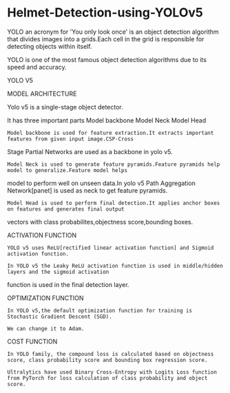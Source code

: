 # Helmet-Detection-using-YOLOv5

YOLO an acronym for 'You only look once' is an object detection algorithm that divides images into a grids.Each cell in the grid is responsible for detecting objects within itself.

YOLO is one of the most famous object detection algorithms due to its speed and accuracy.

YOLO V5

MODEL ARCHITECTURE

Yolo v5 is a single-stage object detector.

It has three important parts
    Model backbone
    Model Neck
    Model Head

    Model backbone is used for feature extraction.It extracts important features from given input image.CSP-Cross
Stage Partial Networks are used as a backbone in yolo v5.

    Model Neck is used to generate feature pyramids.Feature pyramids help model to generalize.Feature model helps
model to perform well on unseen data.In yolo v5 Path Aggregation Network[panet] is used as neck to get feature pyramids.
 
    Model Head is used to perform final detection.It applies anchor boxes on features and generates final output
vectors with class probabilites,objectness score,bounding boxes.



ACTIVATION FUNCTION

    YOLO v5 uses ReLU[rectified linear activation function] and Sigmoid activation function.
    
    In YOLO v5 the Leaky ReLU activation function is used in middle/hidden layers and the sigmoid activation
function is used in the final detection layer.


OPTIMIZATION FUNCTION

    In YOLO v5,the default optimization function for training is Stochastic Gradient Descent (SGD).
    
    We can change it to Adam.


COST FUNCTION
    
    In YOLO family, the compound loss is calculated based on objectness score, class probability score and bounding box regression score.
    
    Ultralytics have used Binary Cross-Entropy with Logits Loss function from PyTorch for loss calculation of class probability and object score.

